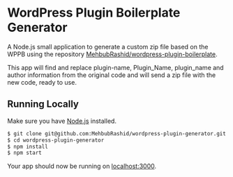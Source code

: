 
# WordPress Plugin Boilerplate Generator

A Node.js small application to generate a custom zip file based on the WPPB using the repository [MehbubRashid/wordpress-plugin-boilerplate](https://github.com/MehbubRashid/wordpress-plugin-boilerplate).

This app will find and replace plugin-name, Plugin_Name, plugin_name and author information from the original code and will send a zip file with the new code, ready to use.

## Running Locally

Make sure you have [Node.js](http://nodejs.org/) installed.

```sh
$ git clone git@github.com:MehbubRashid/wordpress-plugin-generator.git # or clone your own fork
$ cd wordpress-plugin-generator
$ npm install
$ npm start
```

Your app should now be running on [localhost:3000](http://localhost:3000/).


